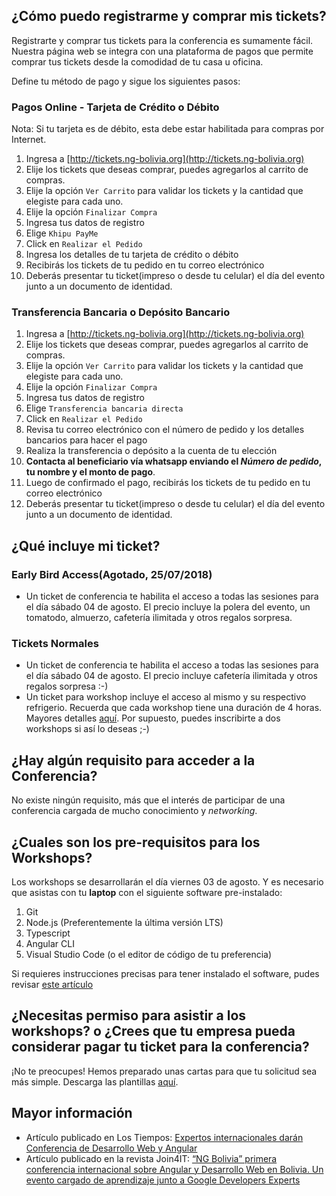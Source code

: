 ## ¿Cómo puedo registrarme y comprar mis tickets?
Registrarte y comprar tus tickets para la conferencia es sumamente fácil. Nuestra página web se integra con una plataforma de pagos que permite comprar tus tickets desde la comodidad de tu casa u oficina.

Define tu método de pago y sigue los siguientes pasos:

### **Pagos Online - Tarjeta de Crédito o Débito**
Nota: Si tu tarjeta es de débito, esta debe estar habilitada para compras por Internet.

1. Ingresa a [http://tickets.ng-bolivia.org](http://tickets.ng-bolivia.org)
2. Elije los tickets que deseas comprar, puedes agregarlos al carrito de compras.
3. Elije la opción `Ver Carrito` para validar los tickets y la cantidad que elegiste para cada uno.
4. Elije la opción `Finalizar Compra`
5. Ingresa tus datos de registro
6. Elige `Khipu PayMe`
7. Click en `Realizar el Pedido`
8. Ingresa los detalles de tu tarjeta de crédito o débito
9. Recibirás los tickets de tu pedido en tu correo electrónico
10. Deberás presentar tu ticket(impreso o desde tu celular) el día del evento junto a un documento de identidad.

### **Transferencia Bancaria o Depósito Bancario**

1. Ingresa a [http://tickets.ng-bolivia.org](http://tickets.ng-bolivia.org)
2. Elije los tickets que deseas comprar, puedes agregarlos al carrito de compras.
3. Elije la opción `Ver Carrito` para validar los tickets y la cantidad que elegiste para cada uno.
4. Elije la opción `Finalizar Compra`
5. Ingresa tus datos de registro
6. Elige `Transferencia bancaria directa`
7. Click en `Realizar el Pedido`
8. Revisa tu correo electrónico con el número de pedido y los detalles bancarios para hacer el pago
9. Realiza la transferencia o depósito a la cuenta de tu elección
10. **Contacta al beneficiario vía whatsapp enviando el _Número de pedido_, tu nombre y el monto de pago**.
11. Luego de confirmado el pago, recibirás los tickets de tu pedido en tu correo electrónico
12. Deberás presentar tu ticket(impreso o desde tu celular) el día del evento junto a un documento de identidad.

## ¿Qué incluye mi ticket?
### Early Bird Access(**Agotado, 25/07/2018**)
* Un ticket de conferencia te habilita el acceso a todas las sesiones para el día sábado 04 de agosto. El precio incluye la polera del evento, un tomatodo, almuerzo, cafetería ilimitada y otros regalos sorpresa.

### Tickets Normales
* Un ticket de conferencia te habilita el acceso a todas las sesiones para el día sábado 04 de agosto. El precio incluye cafetería ilimitada y otros regalos sorpresa :-)
* Un ticket para workshop incluye el acceso al mismo y su respectivo refrigerio. Recuerda que cada workshop tiene una duración de 4 horas. Mayores detalles [aquí](https://ng-bolivia.org/schedule/day1). Por supuesto, puedes inscribirte a dos workshops si así lo deseas ;-)

## ¿Hay algún requisito para acceder a la Conferencia?
No existe ningún requisito, más que el interés de participar de una conferencia cargada de mucho conocimiento y _networking_.

## ¿Cuales son los pre-requisitos para los Workshops?
Los workshops se desarrollarán el día viernes 03 de agosto. Y es necesario que asistas con tu **laptop** con el siguiente software pre-instalado:

1. Git
2. Node.js (Preferentemente la última versión LTS)
3. Typescript
4. Angular CLI
5. Visual Studio Code (o el editor de código de tu preferencia)

Si requieres instrucciones precisas para tener instalado el software, pudes revisar [este artículo](https://luixaviles.com/2017/08/setup-local-environment-angular-apps)


## ¿Necesitas permiso para asistir a los workshops? o ¿Crees que tu empresa pueda considerar pagar tu ticket para la conferencia?

¡No te preocupes! Hemos preparado unas cartas para que tu solicitud sea más simple. Descarga las plantillas [aquí](https://goo.gl/akun13).

## Mayor información

* Artículo publicado en Los Tiempos: [Expertos internacionales darán Conferencia de Desarrollo Web y Angular](http://www.lostiempos.com/tendencias/tecnologia/20180720/expertos-internacionales-daran-conferencia-desarrollo-web-angular)
* Artículo publicado en la revista Join4IT: [“NG Bolivia” primera conferencia internacional sobre Angular y Desarrollo Web en Bolivia. Un evento cargado de aprendizaje junto a Google Developers Experts](http://join4it.com/ng-bolivia-primera-conferencia-internacional-sobre-angular-y-desarrollo-web-un-evento-cargado-de-aprendizaje-a-cargo-de-google-developers-experts/)